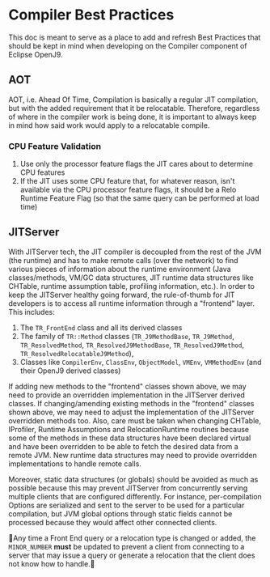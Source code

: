 <!--
Copyright (c) 2019, 2022 IBM Corp. and others

This program and the accompanying materials are made available under
the terms of the Eclipse Public License 2.0 which accompanies this
distribution and is available at https://www.eclipse.org/legal/epl-2.0/
or the Apache License, Version 2.0 which accompanies this distribution and
is available at https://www.apache.org/licenses/LICENSE-2.0.

This Source Code may also be made available under the following
Secondary Licenses when the conditions for such availability set
forth in the Eclipse Public License, v. 2.0 are satisfied: GNU
General Public License, version 2 with the GNU Classpath
Exception [1] and GNU General Public License, version 2 with the
OpenJDK Assembly Exception [2].

[1] https://www.gnu.org/software/classpath/license.html
[2] http://openjdk.java.net/legal/assembly-exception.html

SPDX-License-Identifier: EPL-2.0 OR Apache-2.0 OR GPL-2.0 WITH Classpath-exception-2.0 OR LicenseRef-GPL-2.0 WITH Assembly-exception
-->

# Compiler Best Practices
This doc is meant to serve as a place to add and refresh Best Practices
that should be kept in mind when developing on the Compiler component
of Eclipse OpenJ9.

## AOT
AOT, i.e. Ahead Of Time, Compilation is basically a regular JIT compilation,
but with the added requirement that it be relocatable. Therefore, regardless
of where in the compiler work is being done, it is important to always keep
in mind how said work would apply to a relocatable compile.

### CPU Feature Validation
1. Use only the processor feature flags the JIT cares about to determine CPU features
2. If the JIT uses some CPU feature that, for whatever reason, isn't available via 
the CPU processor feature flags, it should be a Relo Runtime Feature Flag (so that 
the same query can be performed at load time)

## JITServer
With JITServer tech, the JIT compiler is decoupled from the rest of the 
JVM (the runtime) and has to make remote calls (over the network) to find various
pieces of information about the runtime environment (Java classes/methods, 
VM/GC data structures, JIT runtime data structures like CHTable, runtime 
assumption table, profiling information, etc.).
In order to keep the JITServer healthy going forward, the rule-of-thumb for
JIT developers is to access all runtime information through a "frontend" layer. 
This includes:
1. The `TR_FrontEnd` class and all its derived classes
2. The family of `TR::Method` classes (`TR_J9MethodBase`, `TR_J9Method`,
`TR_ResolvedMethod`, `TR_ResolvedJ9MethodBase`, `TR_ResolvedJ9Method`, 
`TR_ResolvedRelocatableJ9Method`), 
3. Classes like `CompilerEnv`, `ClassEnv`, `ObjectModel`, `VMEnv`, 
`VMMethodEnv` (and their OpenJ9 derived classes)

If adding new methods to the "frontend" classes shown above, we may need to
provide an overridden implementation in the JITServer derived classes.
If changing/amending existing methods in the "frontend" classes shown above, 
we may need to adjust the implementation of the JITServer overridden methods too.
Also, care must be taken when changing CHTable, IProfiler, Runtime Assumptions and
RelocationRuntime routines because some of the methods in these data structures
have been declared virtual and have been overridden to be able to fetch the 
desired data from a remote JVM.
New runtime data structures may need to provide overridden implementations to
handle remote calls.

Moreover, static data structures (or globals) should be avoided as much as
possible because this may prevent JITServer from concurrently serving multiple
clients that are configured differently. For instance, per-compilation Options
are serialized and sent to the server to be used for a particular compilation, 
but JVM global options through static fields cannot be processed because they
would affect other connected clients.

:rotating_light:Any time a Front End query or a relocation type is changed or added,
the `MINOR_NUMBER` **must** be updated to prevent a client from connecting to a
server that may issue a query or generate a relocation that the client does not
know how to handle.:rotating_light:

